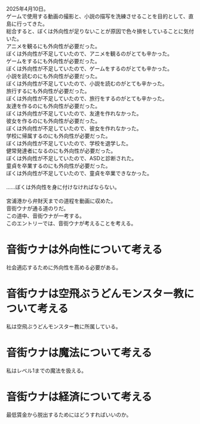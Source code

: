 2025年4月10日。<br>
ゲームで使用する動画の撮影と、小説の描写を洗練させることを目的として、直島に行ってきた。<br>
総合すると、ぼくは外向性が足りないことが原因で色々損をしていることに気付いた。<br>
アニメを観るにも外向性が必要だった。<br>
ぼくは外向性が不足していたので、アニメを観るのがとても辛かった。<br>
ゲームをするにも外向性が必要だった。<br>
ぼくは外向性が不足していたので、ゲームをするのがとても辛かった。<br>
小説を読むのにも外向性が必要だった。<br>
ぼくは外向性が不足していたので、小説を読むのがとても辛かった。<br>
旅行するにも外向性が必要だった。<br>
ぼくは外向性が不足していたので、旅行をするのがとても辛かった。<br>
友達を作るのにも外向性が必要だった。<br>
ぼくは外向性が不足していたので、友達を作れなかった。<br>
彼女を作るのにも外向性が必要だった。<br>
ぼくは外向性が不足していたので、彼女を作れなかった。<br>
学校に帰属するのにも外向性が必要だった。<br>
ぼくは外向性が不足していたので、学校を退学した。<br>
健常発達者になるのにも外向性が必要だった。<br>
ぼくは外向性が不足していたので、ASDと診断された。<br>
童貞を卒業するのにも外向性が必要だった。<br>
ぼくは外向性が不足していたので、童貞を卒業できなかった。<br>
<br>
……ぼくは外向性を身に付けなければならない。<br>
<br>
宮浦港から弁財天までの道程を動画に収めた。<br>
音街ウナが通る道のりだ。<br>
この道中、音街ウナが一考する。<br>
このエントリーでは、音街ウナが考えることを考える。<br>


# 音街ウナは外向性について考える
社会適応するために外向性を高める必要がある。
# 音街ウナは空飛ぶうどんモンスター教について考える
私は空飛ぶうどんモンスター教に所属している。
# 音街ウナは魔法について考える
私はレベル1までの魔法を扱える。
# 音街ウナは経済について考える
最低賃金から脱出するためにはどうすればいいのか。